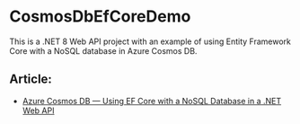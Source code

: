 # CosmosDbEfCoreDemo
This is a .NET 8 Web API project with an example of using Entity Framework Core with a NoSQL database in Azure Cosmos DB.

## Article:
- [Azure Cosmos DB — Using EF Core with a NoSQL Database in a .NET Web API](https://henriquesd.medium.com/azure-cosmos-db-using-ef-core-with-a-nosql-database-in-a-net-web-api-fce11c5802bd)
